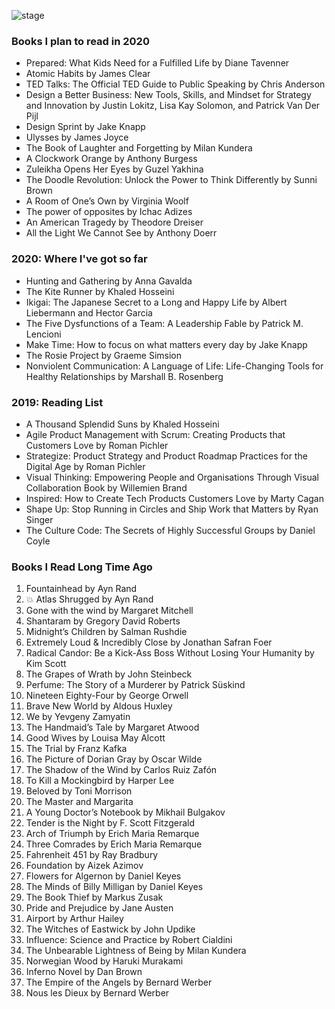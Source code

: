 ![stage](https://github.com/anastasiia-ku/anastasiia-ku.github.io/blob/master/images/backgroundimage.png)


### Books I plan to read in 2020

* Prepared: What Kids Need for a Fulfilled Life by Diane Tavenner
* Atomic Habits by James Clear
* TED Talks: The Official TED Guide to Public Speaking by Chris Anderson
* Design a Better Business: New Tools, Skills, and Mindset for Strategy and Innovation by Justin Lokitz, Lisa Kay Solomon, and Patrick Van Der Pijl
* Design Sprint by Jake Knapp
* Ulysses by James Joyce
* The Book of Laughter and Forgetting by Milan Kundera
* A Clockwork Orange  by Anthony Burgess
* Zuleikha Opens Her Eyes by Guzel Yakhina
* The Doodle Revolution: Unlock the Power to Think Differently by Sunni Brown
* A Room of One’s Own by Virginia Woolf
* The power of opposites by  Ichac Adizes
* An American Tragedy by Theodore Dreiser
* All the Light We Cannot See by Anthony Doerr


### 2020: Where I've got so far

* Hunting and Gathering by Anna Gavalda
* The Kite Runner by Khaled Hosseini
* Ikigai: The Japanese Secret to a Long and Happy Life by Albert Liebermann and Hector Garcia
* The Five Dysfunctions of a Team: A Leadership Fable by Patrick M. Lencioni
* Make Time: How to focus on what matters every day by Jake Knapp
* The Rosie Project  by Graeme Simsion
* Nonviolent Communication: A Language of Life: Life-Changing Tools for Healthy Relationships by Marshall B. Rosenberg


### 2019: Reading List

* A Thousand Splendid Suns by Khaled Hosseini
* Agile Product Management with Scrum: Creating Products that Customers Love by Roman Pichler
* Strategize: Product Strategy and Product Roadmap Practices for the Digital Age by Roman Pichler
* Visual Thinking: Empowering People and Organisations Through Visual Collaboration
Book by Willemien Brand
* Inspired: How to Create Tech Products Customers Love by Marty Cagan
* Shape Up: Stop Running in Circles and Ship Work that Matters by Ryan Singer
* The Culture Code: The Secrets of Highly Successful Groups by Daniel Coyle


### Books I Read Long Time Ago

1. Fountainhead by Ayn Rand
2. 💥 Atlas Shrugged by Ayn Rand
3. Gone with the wind  by Margaret Mitchell
4. Shantaram by Gregory David Roberts
5. Midnight’s Children  by Salman Rushdie
6. Extremely Loud & Incredibly Close by  Jonathan Safran Foer
7. Radical Candor: Be a Kick-Ass Boss Without Losing Your Humanity by Kim Scott
8. The Grapes of Wrath by John Steinbeck
9. Perfume: The Story of a Murderer by Patrick Süskind
10. Nineteen Eighty-Four by George Orwell
11. Brave New World by Aldous Huxley
12. We by Yevgeny Zamyatin
13. The Handmaid’s Tale by Margaret Atwood
14. Good Wives  by Louisa May Alcott
15. The Trial by Franz Kafka
16. The Picture of Dorian Gray by Oscar Wilde
17. The Shadow of the Wind  by Carlos Ruiz Zafón
18. To Kill a Mockingbird by Harper Lee
19. Beloved by Toni Morrison
20. The Master and Margarita 
21. A Young Doctor’s Notebook by Mikhail Bulgakov
22. Tender is the Night by F. Scott Fitzgerald
23. Arch of Triumph by Erich Maria Remarque
24. Three Comrades by Erich Maria Remarque
25. Fahrenheit 451 by Ray Bradbury
26. Foundation by Aizek Azimov 
27. Flowers for Algernon by Daniel Keyes
28. The Minds of Billy Milligan by Daniel Keyes
29. The Book Thief by Markus Zusak
30. Pride and Prejudice by Jane Austen
31. Airport by Arthur Hailey
32. The Witches of Eastwick by John Updike
33. Influence: Science and Practice by Robert Cialdini
34. The Unbearable Lightness of Being by Milan Kundera
35. Norwegian Wood by Haruki Murakami
36. Inferno Novel by Dan Brown
37. The Empire of the Angels  by Bernard Werber
38. Nous les Dieux  by Bernard Werber
